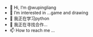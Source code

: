 - 👋 Hi, I’m @wupingliang
- 👀 I’m interested in ...game and drawing
- 🌱 我正在学习python
- 💞️ 我正在寻找合作...
- 📫 How to reach me ...

<!---
wupingliang/wupingliang is a ✨ special ✨ repository because its `README.md` (this file) appears on your GitHub profile.
You can click the Preview link to take a look at your changes.
--->
